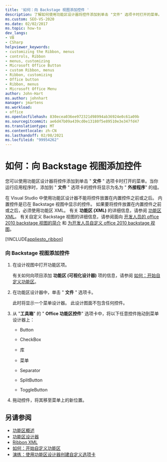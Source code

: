 ```yaml
---
title: '如何：向 Backstage 视图添加控件 '
description: 了解如何使用功能区设计器将控件添加到单击 "文件" 选项卡时打开的菜单。
ms.custom: SEO-VS-2020
ms.date: 02/02/2017
ms.topic: how-to
dev_langs:
- VB
- CSharp
helpviewer_keywords:
- customizing the Ribbon, menus
- controls, Ribbon
- menus, customizing
- Microsoft Office Button
- custom Ribbon, menus
- Ribbon, customizing
- Office button
- Ribbon, menus
- Microsoft Office Menu
author: John-Hart
ms.author: johnhart
manager: jmartens
ms.workload:
- office
ms.openlocfilehash: 830ecea036ee972321d98994ab36924e0c61a09b
ms.sourcegitcommit: ae6d47b09a439cd0e13180f5e89510e3e347fd47
ms.translationtype: MT
ms.contentlocale: zh-CN
ms.lasthandoff: 02/08/2021
ms.locfileid: "99954262"
---
```

# <a name="how-to-add-controls-to-the-backstage-view"></a>如何：向 Backstage 视图添加控件
  您可以使用功能区设计器将控件添加到单击 " **文件** " 选项卡时打开的菜单。当你运行应用程序时，添加到 " **文件** " 选项卡的控件将显示为名为 " **外接程序**" 的组。

 在 Visual Studio 中使用功能区设计器不能将控件放置在内置控件之前或之后。 内置控件是已在 Backstage 视图中显示的控件。 如果要将控件放置在内置控件之前或之后，必须使用功能区 XML。 有关 **功能区 (XML)** 的详细信息，请参阅 [功能区 XML](../vsto/ribbon-xml.md)。 有关自定义 Backstage 视图的详细信息，请参阅面向 [开发人员的 office 2010 backstage 视图的简介](/previous-versions/office/developer/office-2010/ee691833(v=office.14)) 和 [为开发人员自定义 office 2010 backstage 视图](/previous-versions/office/developer/office-2010/ee815851(v=office.14))。

 [!INCLUDE[appliesto_ribbon](../vsto/includes/appliesto-ribbon-md.md)]

### <a name="to-add-controls-to-backstage-view"></a>向 Backstage 视图添加控件

1. 在设计视图中打开功能区项。

     有关如何向项目添加 **功能区 (可视化设计器)** 项的信息，请参阅 [如何：开始自定义功能区](../vsto/how-to-get-started-customizing-the-ribbon.md)。

2. 在功能区设计器中，单击 " **文件** " 选项卡。

     此时将显示一个菜单设计器。 此设计图面不包含任何控件。

3. 从 "**工具箱**" 的 " **Office 功能区控件**" 选项卡中，将以下任意控件拖动到菜单设计器上：

    - Button

    - CheckBox

    - 库

    - 菜单

    - Separator

    - SplitButton

    - ToggleButton

4. 拖动控件，将其移至菜单上的新位置。

## <a name="see-also"></a>另请参阅
- [功能区概述](../vsto/ribbon-overview.md)
- [功能区设计器](../vsto/ribbon-designer.md)
- [Ribbon XML](../vsto/ribbon-xml.md)
- [如何：开始自定义功能区](../vsto/how-to-get-started-customizing-the-ribbon.md)
- [演练：使用功能区设计器创建自定义选项卡](../vsto/walkthrough-creating-a-custom-tab-by-using-the-ribbon-designer.md)
